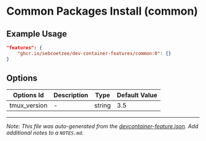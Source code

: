 
# Common Packages Install (common)



## Example Usage

```json
"features": {
    "ghcr.io/sebcoetzee/dev-container-features/common:0": {}
}
```

## Options

| Options Id | Description | Type | Default Value |
|-----|-----|-----|-----|
| tmux_version | - | string | 3.5 |



---

_Note: This file was auto-generated from the [devcontainer-feature.json](https://github.com/sebcoetzee/dev-container-features/blob/main/src/common/devcontainer-feature.json).  Add additional notes to a `NOTES.md`._
